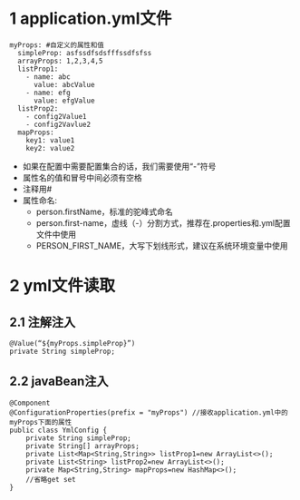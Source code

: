 # 1 application.yml文件
```
myProps: #自定义的属性和值  
  simpleProp: asfssdfsdsfffssdfsfss
  arrayProps: 1,2,3,4,5  
  listProp1:  
    - name: abc
      value: abcValue  
    - name: efg  
      value: efgValue  
  listProp2:  
    - config2Value1  
    - config2Vavlue2  
  mapProps:  
    key1: value1  
    key2: value2  
```
- 如果在配置中需要配置集合的话，我们需要使用“-”符号
- 属性名的值和冒号中间必须有空格
- 注释用#
- 属性命名:
    - person.firstName，标准的驼峰式命名  
    - person.first-name，虚线（-）分割方式，推荐在.properties和.yml配置文件中使用  
    - PERSON_FIRST_NAME，大写下划线形式，建议在系统环境变量中使用


# 2 yml文件读取
## 2.1 注解注入
```
@Value(“${myProps.simpleProp}”)
private String simpleProp;
```
## 2.2 javaBean注入
```    
@Component
@ConfigurationProperties(prefix = "myProps") //接收application.yml中的myProps下面的属性
public class YmlConfig {
    private String simpleProp;
    private String[] arrayProps;
    private List<Map<String,String>> listProp1=new ArrayList<>();
    private List<String> listProp2=new ArrayList<>();
    private Map<String,String> mapProps=new HashMap<>();
    //省略get set
}
```
